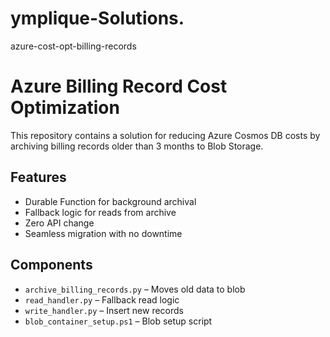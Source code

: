# ymplique-Solutions.
azure-cost-opt-billing-records

# Azure Billing Record Cost Optimization

This repository contains a solution for reducing Azure Cosmos DB costs by archiving billing records older than 3 months to Blob Storage.

## Features
- Durable Function for background archival
- Fallback logic for reads from archive
- Zero API change
- Seamless migration with no downtime

## Components
- `archive_billing_records.py` – Moves old data to blob
- `read_handler.py` – Fallback read logic
- `write_handler.py` – Insert new records
- `blob_container_setup.ps1` – Blob setup script
